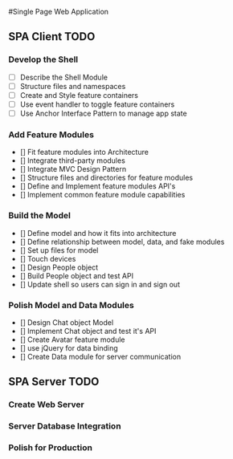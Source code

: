 #Single Page Web Application

## SPA Client TODO
### Develop the Shell
- [ ] Describe the Shell Module
- [ ] Structure files and namespaces
- [ ] Create and Style feature containers
- [ ] Use event handler to toggle feature containers
- [ ] Use Anchor Interface Pattern to manage app state

### Add Feature Modules
- [] Fit feature modules into Architecture
- [] Integrate third-party modules
- [] Integrate MVC Design Pattern
- [] Structure files and directories for feature modules
- [] Define and Implement feature modules API's
- [] Implement common feature module capabilities

### Build the Model
- [] Define model and how it fits into architecture
- [] Define relationship between model, data, and fake modules
- [] Set up files for model
- [] Touch devices
- [] Design People object
- [] Build People object and test API
- [] Update shell so users can sign in and sign out

### Polish Model and Data Modules
- [] Design Chat object Model
- [] Implement Chat object and test it's API
- [] Create Avatar feature module
- [] use jQuery for data binding
- [] Create Data module for server communication

## SPA Server TODO
### Create Web Server
### Server Database Integration
### Polish for Production

